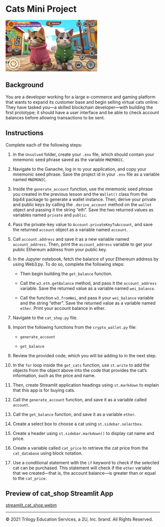 # Cats Mini Project
![Image](cat_image.jpg)

## Background

You are a developer working for a large e-commerce and gaming platform that wants to expand its customer base and begin selling virtual cats online. They have tasked you&mdash;a skilled blockchain developer&mdash;with building the first prototype; it should have a user interface and be able to check account balances before allowing transactions to be sent.

## Instructions

Complete each of the following steps:

1. In the `Unsolved` folder, create your `.env` file, which should contain your mnemonic seed phrase saved as the variable `MNEMONIC`.

2. Navigate to the Ganache, log in to your application, and copy your mnemonic seed phrase.  Save the project id in your `.env` file as a variable named `MNEMONIC`.

3. Inside the `generate_account` function, use the mnemonic seed phrase you created in the previous lesson and the `Wallet()` class from the bip44 package to generate a wallet instance. Then, derive your private and public keys by calling the `.derive_account` method on the `wallet` object and passing it the string “eth”. Save the two returned values as variables named `private` and `public`.

4. Pass the private-key value to `Account.privateKeyToAccount`, and save the returned `account` object as a variable named `account`.

5. Call `account.address` and save it as a new variable named `account_address`. Then, print the `account_address` variable to get your public Ethereum address from your public key.

6. In the Jupyter notebook, fetch the balance of your Ethereum address by using Web3.py. To do so, complete the following steps:

    * Then begin building the `get_balance` function.

    * Call the `w3.eth.getBalance` method, and pass it the `account_address` variable. Save the returned value as a variable named `wei_balance`.

    * Call the function `w3.fromWei`, and pass it your `wei_balance` variable and the string “ether”. Save the returned value as a variable named `ether`. Print your account balance in ether.

7. Navigate to the `cat_shop.py` file.

8. Import the following functions from the `crypto_wallet.py` file:

     * `generate_account`

     * `get_balance`

9. Review the provided code, which you will be adding to in the next step.

10. In the `for` loop inside the `get_cats` function, use `st.write` to add the objects from the object above into the code that provides the cat’s information, such as the price and name.

11. Then, create Streamlit application headings using `st.markdown` to explain that this app is for buying cats.

12. Call the `generate_account` function, and save it as a variable called `account`.

13. Call the `get_balance` function, and save it as a variable `ether`.

14. Create a select box to choose a cat using `st.sidebar.selectbox`.

15. Create a header using `st.sidebar.markdown()` to display cat name and price.

16. Create a variable called `cat_price` to retrieve the cat price from the `cat_database` using block notation.

17. Use a conditional statement with the `if` keyword to check if the selected cat can be purchased. This statement will check if the `ether` variable that we created&mdash;that is, the account balance&mdash;is greater than or equal to the `cat_price`.

## Preview of cat_shop Streamlit App

[streamlit_cat_shop.webm](https://github.com/AdwoaM/Cats_Mini_Project/assets/149966206/9147f169-5ae4-4baa-8187-fcb1ffc632f3)


---


© 2021 Trilogy Education Services, a 2U, Inc. brand. All Rights Reserved.
